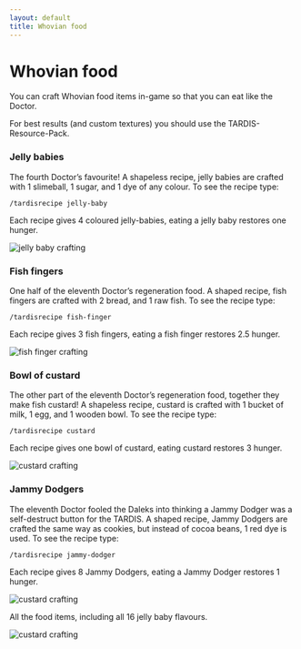 ```yaml
---
layout: default
title: Whovian food
---
```


# Whovian food

You can craft Whovian food items in-game so that you can eat like the Doctor.

For best results (and custom textures) you should use the TARDIS-Resource-Pack.

### Jelly babies

The fourth Doctor’s favourite! A shapeless recipe, jelly babies are crafted with 1 slimeball, 1 sugar, and 1 dye of any colour. To see the recipe type:

    /tardisrecipe jelly-baby

Each recipe gives 4 coloured jelly-babies, eating a jelly baby restores one hunger.

![jelly baby crafting](images/docs/jelly_baby.jpg)

### Fish fingers

One half of the eleventh Doctor’s regeneration food. A shaped recipe, fish fingers are crafted with 2 bread, and 1 raw fish. To see the recipe type:

    /tardisrecipe fish-finger

Each recipe gives 3 fish fingers, eating a fish finger restores 2.5 hunger.

![fish finger crafting](images/docs/fish_fingers.jpg)

### Bowl of custard

The other part of the eleventh Doctor’s regeneration food, together they make fish custard! A shapeless recipe, custard is crafted with 1 bucket of milk, 1 egg, and 1 wooden bowl. To see the recipe type:

    /tardisrecipe custard

Each recipe gives one bowl of custard, eating custard restores 3 hunger.

![custard crafting](images/docs/bowl_of_custard.jpg)

### Jammy Dodgers

The eleventh Doctor fooled the Daleks into thinking a Jammy Dodger was a self-destruct button for the TARDIS. A shaped recipe, Jammy Dodgers are crafted the same way as cookies, but instead of cocoa beans, 1 red dye is used. To see the recipe type:

    /tardisrecipe jammy-dodger

Each recipe gives 8 Jammy Dodgers, eating a Jammy Dodger restores 1 hunger.

![custard crafting](images/docs/jammy_dodger.jpg)

All the food items, including all 16 jelly baby flavours.

![custard crafting](images/docs/tardis_food.jpg)

